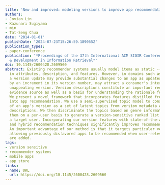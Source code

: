 ```yaml
---
title: 'New and improved: modeling versions to improve app recommendation'
authors:
- Jovian Lin
- Kazunari Sugiyama
- min
- Tat-Seng Chua
date: '2014-01-01'
publishDate: '2024-07-23T15:26:59.189065Z'
publication_types:
- paper-conference
publication: '*Proceedings of the 37th International ACM SIGIR Conference on Research
  & Development in Information Retrieval*'
doi: 10.1145/2600428.2609560
abstract: Existing recommender systems usually model items as static -- unchanging
  in attributes, description, and features. However, in domains such as mobile apps,
  a version update may provide substantial changes to an app as updates, reflected
  by an increment in its version number, may attract a consumer's interest for a previously
  unappealing version. Version descriptions constitute an important recommendation
  evidence source as well as a basis for understanding the rationale for a recommendation.
  We present a novel framework that incorporates features distilled from version descriptions
  into app recommendation. We use a semi-supervised topic model to construct a representation
  of an app's version as a set of latent topics from version metadata and textual
  descriptions. We then discriminate the topics based on genre information and weight
  them on a per-user basis to generate a version-sensitive ranked list of apps for
  a target user. Incorporating our version features with state-of-the-art individual
  and hybrid recommendation techniques significantly improves recommendation quality.
  An important advantage of our method is that it targets particular versions of apps,
  allowing previously disfavored apps to be recommended when user-relevant features
  are added.
tags:
- version sensitive
- recommender systems
- mobile apps
- app store
links:
- name: URL
  url: https://doi.org/10.1145/2600428.2609560
---
```

